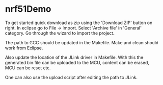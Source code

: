 nrf51Demo
=========
To get started quick download as zip using the 'Download ZIP' button on right. In eclipse go to File -> Import. Select 'Archive file' in 'General' category. Go through the wizard to import the project.

The path to GCC should be updated in the Makefile. Make and clean should work from Eclipse.

Also update the location of the JLink driver in Makefile. With this the generated bin file can be uploaded to the MCU, content can be erased, MCU can be reset etc.

One can also use the upload script after editing the path to JLink.
